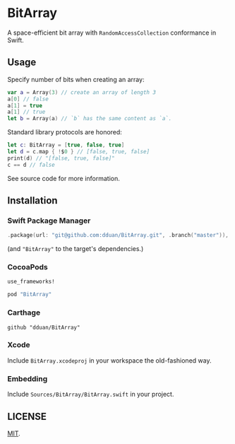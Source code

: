 # BitArray

A space-efficient bit array with `RandomAccessCollection` conformance in Swift.

## Usage

Specify number of bits when creating an array:

```swift
var a = Array(3) // create an array of length 3
a[0] // false
a[1] = true
a[1] // true
let b = Array(a) // `b` has the same content as `a`.
```

Standard library protocols are honored:

```swift
let c: BitArray = [true, false, true]
let d = c.map { !$0 } // [false, true, false]
print(d) // "[false, true, false]"
c == d // false
```

See source code for more information.

## Installation

### Swift Package Manager

```swift
.package(url: "git@github.com:dduan/BitArray.git", .branch("master")),

```

(and `"BitArray"` to the target's dependencies.)

### CocoaPods

```ruby
use_frameworks!

pod "BitArray"
```

### Carthage

```
github "dduan/BitArray"
```

### Xcode

Include `BitArray.xcodeproj` in your workspace the old-fashioned way.

### Embedding

Include `Sources/BitArray/BitArray.swift` in your project.

## LICENSE

[MIT](https://github.com/dduan/BitArray/blob/master/LICENSE.md).
